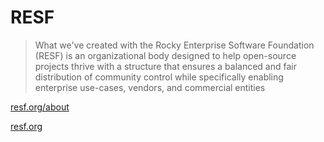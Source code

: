 # RESF

> What we've created with the Rocky Enterprise Software Foundation (RESF) is an organizational body designed to help open-source projects thrive with a structure that ensures a balanced and fair distribution of community control while specifically enabling enterprise use-cases, vendors, and commercial entities

[resf.org/about](https://www.resf.org/about)

[resf.org](https://www.resf.org/)
